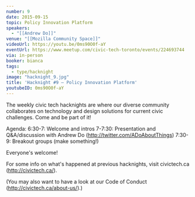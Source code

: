 ```yaml
---
number: 9
date: 2015-09-15
topic: Policy Innovation Platform
speakers:
  - "[[Andrew Do]]"
venue: "[[Mozilla Community Space]]"
videoUrl: https://youtu.be/0ms90O0f-aY
eventUrl: https://www.meetup.com/civic-tech-toronto/events/224693744
via: in-person
booker: bianca
tags:
  - type/hacknight
image: "hacknight_9.jpg"
title: 'Hacknight #9 – Policy Innovation Platform'
youtubeID: 0ms90O0f-aY
---
```


The weekly civic tech hacknights are where our diverse community collaborates on technology and design solutions for current civic challenges. Come and be part of it!

Agenda:
6:30-7: Welcome and intros
7-7:30: Presentation and Q&A/discussion with Andrew Do (http://twitter.com/ADoAboutThings)
7:30-9: Breakout groups (make something!)

Everyone's welcome!

For some info on what's happened at previous hacknights, visit civictech.ca (http://civictech.ca/).

(You may also want to have a look at our Code of Conduct (http://civictech.ca/about-us/).)